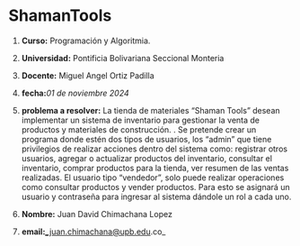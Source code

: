 # ShamanTools
1. **Curso:** Programación y Algoritmia. 
2. **Universidad:** Pontificia Bolivariana Seccional Monteria 
3. **Docente:** Miguel Angel Ortiz Padilla
4. **fecha:**_01 de noviembre 2024_
5. **problema a resolver:** La tienda de materiales “Shaman Tools” desean implementar un sistema de inventario para gestionar la venta de productos y materiales de construcción. . Se pretende crear un programa donde estén dos tipos de usuarios, los “admin” que tiene privilegios de realizar acciones dentro del sistema como: registrar otros usuarios, agregar o actualizar productos del inventario, consultar el inventario, comprar productos para la tienda, ver resumen de las ventas realizadas. El usuario tipo “vendedor”, solo puede realizar operaciones como consultar productos y vender productos. Para esto se asignará un usuario y contraseña para ingresar al sistema dándole un rol a cada uno.


6. **Nombre:** Juan David Chimachana Lopez 
7. **email:**_juan.chimachana@upb.edu.co_


